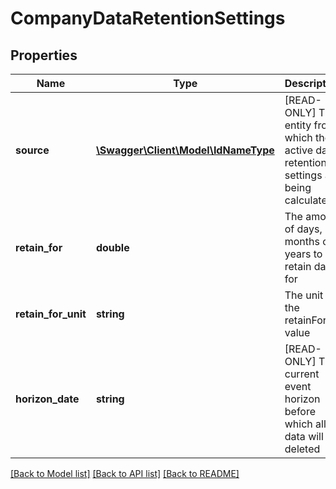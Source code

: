 # CompanyDataRetentionSettings

## Properties
Name | Type | Description | Notes
------------ | ------------- | ------------- | -------------
**source** | [**\Swagger\Client\Model\IdNameType**](IdNameType.md) | [READ-ONLY] The entity from which the active data retention settings are being calculated | [optional] 
**retain_for** | **double** | The amount of days, months or years to retain data for | [optional] 
**retain_for_unit** | **string** | The unit of the retainFor value | [optional] 
**horizon_date** | **string** | [READ-ONLY] The current event horizon before which all data will be deleted | [optional] 

[[Back to Model list]](../README.md#documentation-for-models) [[Back to API list]](../README.md#documentation-for-api-endpoints) [[Back to README]](../README.md)


